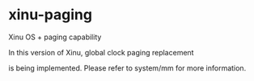 # xinu-paging
Xinu OS + paging capability

In this version of Xinu, global clock paging replacement 

is being implemented. Please refer to system/mm for more information.
